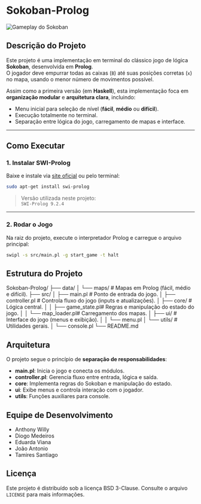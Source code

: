# Sokoban-Prolog

![Gameplay do Sokoban](https://github.com/eduardaviana/Sokoban-Haskell/blob/main/data/sokoban-haskell.gif)

## Descrição do Projeto

Este projeto é uma implementação em terminal do clássico jogo de lógica **Sokoban**, desenvolvida em **Prolog**.  
O jogador deve empurrar todas as caixas (`B`) até suas posições corretas (`x`) no mapa, usando o menor número de movimentos possível.

Assim como a primeira versão (em **Haskell**), esta implementação foca em **organização modular** e **arquitetura clara**, incluindo:
- Menu inicial para seleção de nível (**fácil**, **médio** ou **difícil**).
- Execução totalmente no terminal.
- Separação entre lógica do jogo, carregamento de mapas e interface.

---

## Como Executar

### 1. Instalar SWI-Prolog
Baixe e instale via [site oficial](https://www.swi-prolog.org/Download.html) ou pelo terminal:

```bash
sudo apt-get install swi-prolog
```
> Versão utilizada neste projeto:  
> `SWI-Prolog 9.2.4`

---

### 2. Rodar o Jogo
Na raiz do projeto, execute o interpretador Prolog e carregue o arquivo principal:

```bash
swipl -s src/main.pl -g start_game -t halt
```

## Estrutura do Projeto

Sokoban-Prolog/
├── data/
│ └── maps/ # Mapas em Prolog (fácil, médio e difícil).
├── src/
│ ├── main.pl # Ponto de entrada do jogo.
│ ├── controller.pl # Controla fluxo do jogo (inputs e atualizações).
│ ├── core/ # Lógica central.
│ │ ├── game_state.pl# Regras e manipulação do estado do jogo.
│ │ └── map_loader.pl# Carregamento dos mapas.
│ ├── ui/ # Interface do jogo (menus e exibição).
│ │ └── menu.pl
│ └── utils/ # Utilidades gerais.
│ └── console.pl
└── README.md

## Arquitetura
O projeto segue o princípio de **separação de responsabilidades**:
- **main.pl**: Inicia o jogo e conecta os módulos.
- **controller.pl**: Gerencia fluxo entre entrada, lógica e saída.
- **core**: Implementa regras do Sokoban e manipulação do estado.
- **ui**: Exibe menus e controla interação com o jogador.
- **utils**: Funções auxiliares para console.

## Equipe de Desenvolvimento
- Anthony Willy  
- Diogo Medeiros  
- Eduarda Viana  
- João Antonio  
- Tamires Santiago

## Licença
Este projeto é distribuído sob a licença BSD 3-Clause. Consulte o arquivo `LICENSE` para mais informações.
